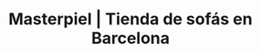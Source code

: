 ---
title: "Masterpiel | Tienda de sofás en Barcelona"
url: /barcelona/masterpiel-tienda-de-sofas-en-barcelona/
shop: muebles
---